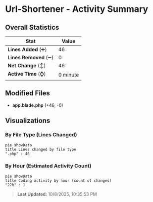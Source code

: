 # Url-Shortener - Activity Summary 

## Overall Statistics

| Stat                   | Value                                                             |
| ---------------------- | ----------------------------------------------------------------- |
| **Lines Added** (➕)   | 46                                          |
| **Lines Removed** (➖) | 0                                        |
| **Net Change** (↕)    | 46                |
| **Active Time** (⌚)   | 0 minute |


## Modified Files
- **app.blade.php** (+46, -0)

## Visualizations

### By File Type (Lines Changed)

```mermaid
pie showData
title Lines changed by file type
".php" : 46
```

### By Hour (Estimated Activity Count)

```mermaid
pie showData
title Coding activity by hour (count of changes)
"22h" : 1
```


> **Last Updated:** 10/8/2025, 10:35:53 PM